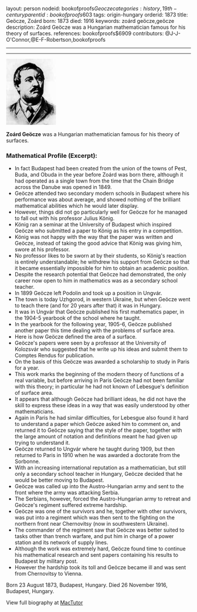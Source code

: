 layout: person
nodeid: bookofproofs$Geocze
categories: history,19th-century
parentid: bookofproofs$603
tags: origin-hungary
orderid: 1873
title: Geöcze, Zoárd
born: 1873
died: 1916
keywords: zoárd geöcze,geöcze
description: Zoárd Geöcze was a Hungarian mathematician famous for his theory of surfaces.
references: bookofproofs$6909
contributors: @J-J-O'Connor,@E-F-Robertson,bookofproofs

---



---

![Geocze.jpg](https://github.com/bookofproofs/bookofproofs.github.io/blob/main/_sources/_assets/images/portraits/Geocze.jpg?raw=true)

**Zoárd Geöcze** was a Hungarian mathematician famous for his theory of surfaces.

### Mathematical Profile (Excerpt):
* In fact Budapest had been created from the union of the towns of Pest, Buda, and Obuda in the year before Zoárd was born there, although it had operated as a single town from the time that the Chain Bridge across the Danube was opened in 1849.
* Geöcze attended two secondary modern schools in Budapest where his performance was about average, and showed nothing of the brilliant mathematical abilities which he would later display.
* However, things did not go particularly well for Geöcze for he managed to fall out with his professor Julius König.
* König ran a seminar at the University of Budapest which inspired Geöcze who submitted a paper to König as his entry in a competition.
* König was not happy with the way that the paper was written and Geöcze, instead of taking the good advice that König was giving him, swore at his professor.
* No professor likes to be sworn at by their students, so König's reaction is entirely understandable; he withdrew his support from Geöcze so that it became essentially impossible for him to obtain an academic position.
* Despite the research potential that Geöcze had demonstrated, the only career now open to him in mathematics was as a secondary school teacher.
* In 1899 Geöcze left Podolin and took up a position in Ungvár.
* The town is today Uzhgorod, in western Ukraine, but when Geöcze went to teach there (and for 20 years after that) it was in Hungary.
* It was in Ungvár that Geöcze published his first mathematics paper, in the 1904-5 yearbook of the school where he taught.
* In the yearbook for the following year, 1905-6, Geöcze published another paper this time dealing with the problems of surface area.
* Here is how Geöcze defined the area of a surface.
* Geöcze's papers were seen by a professor at the University of Kolozsvár who suggested that he write up his ideas and submit them to Comptes Rendus for publication.
* On the basis of this Geöcze was awarded a scholarship to study in Paris for a year.
* This work marks the beginning of the modern theory of functions of a real variable, but before arriving in Paris Geöcze had not been familiar with this theory; in particular he had not known of Lebesgue's definition of surface area.
* It appears that although Geöcze had brilliant ideas, he did not have the skill to express these ideas in a way that was easily understood by other mathematicians.
* Again in Paris he had similar difficulties, for Lebesgue also found it hard to understand a paper which Geöcze asked him to comment on, and returned it to Geöcze saying that the style of the paper, together with the large amount of notation and definitions meant he had given up trying to understand it.
* Geöcze returned to Ungvár where he taught during 1909, but then returned to Paris in 1910 when he was awarded a doctorate from the Sorbonne.
* With an increasing international reputation as a mathematician, but still only a secondary school teacher in Hungary, Geöcze decided that he would be better moving to Budapest.
* Geöcze was called up into the Austro-Hungarian army and sent to the front where the army was attacking Serbia.
* The Serbians, however, forced the Austro-Hungarian army to retreat and Geöcze's regiment suffered extreme hardship.
* Geöcze was one of the survivors and he, together with other survivors, was put into a regiment which was then sent to the fighting on the northern front near Chernovitsy (now in southwestern Ukraine).
* The commander of the regiment saw that Geöcze was better suited to tasks other than trench warfare, and put him in charge of a power station and its network of supply lines.
* Although the work was extremely hard, Geöcze found time to continue his mathematical research and sent papers containing his results to Budapest by military post.
* However the hardship took its toll and Geöcze became ill and was sent from Chernovitsy to Vienna.

Born 23 August 1873, Budapest, Hungary. Died 26 November 1916, Budapest, Hungary.

View full biography at [MacTutor](https://mathshistory.st-andrews.ac.uk/Biographies/Geocze/)
